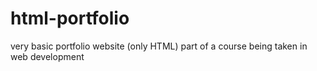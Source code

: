 # html-portfolio
very basic portfolio website (only HTML) part of a course being taken in web development
